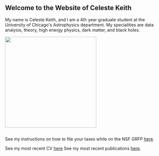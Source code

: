 ## Welcome to the Website of Celeste Keith

My name is Celeste Keith, and I am a 4th year graduate student at the University of Chicago's Astrophysics department. My specialities are data analysis, theory, high energy physics, dark matter, and black holes.

<img src="https://scontent-ort2-2.xx.fbcdn.net/v/t1.6435-9/107753420_1695708820567265_4147798124827009156_n.jpg?_nc_cat=104&ccb=1-5&_nc_sid=174925&_nc_ohc=39OksfH93ykAX88b27p&_nc_oc=AQlGOWr4ctBdH8uWx4h41uOPoZqHKd8dGrnjnt4gieis7-ae4RXMcU9PcVxcB3GBMoU&_nc_ht=scontent-ort2-2.xx&oh=00_AT9wYuBs4_2GampNnonZnXWEXVE2mwuGMq7iwEvPw0hQ4w&oe=625F7A13" width="300" height="300" class="center">




## 
See my instructions on how to file your taxes while on the NSF GRFP [here](NSF.md).

See my most recent CV [here](CV.md)
See my most recent publications [here](https://inspirehep.net/authors/1614990).

